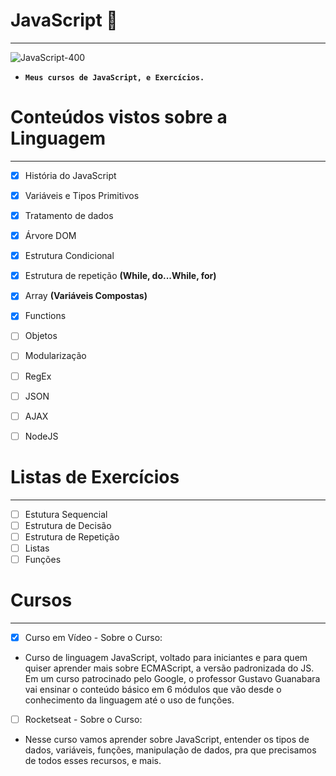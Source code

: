 # JavaScript 🚀
*** 
![JavaScript-400](https://user-images.githubusercontent.com/88351614/131900089-cae6b31f-41e9-46b5-9912-6ec1775c4e8d.png)

* **`Meus cursos de JavaScript, e Exercícios.`**

# Conteúdos vistos sobre a Linguagem
***
- [x] História do JavaScript 
- [x] Variáveis e Tipos Primitivos
- [x] Tratamento de dados 
- [x] Árvore DOM 
- [x] Estrutura Condicional
- [x] Estrutura de repetição **(While, do...While, for)**
- [x] Array **(Variáveis Compostas)**
- [x] Functions
- [ ] Objetos
- [ ] Modularização
- [ ] RegEx
- [ ] JSON
- [ ] AJAX
- [ ] NodeJS


# Listas de Exercícios
***
- [ ] Estutura Sequencial
- [ ] Estrutura de Decisão
- [ ] Estrutura de Repetição
- [ ] Listas
- [ ] Funções

# Cursos
***
- [x] Curso em Vídeo - Sobre o Curso:
* Curso de linguagem JavaScript, voltado para iniciantes e para quem quiser aprender mais sobre ECMAScript, a versão padronizada do JS. Em um curso patrocinado pelo Google, o professor Gustavo Guanabara vai ensinar o conteúdo básico em 6 módulos que vão desde o conhecimento da linguagem até o uso de funções.
- [ ] Rocketseat - Sobre o Curso:
* Nesse curso vamos aprender sobre JavaScript, entender os tipos de dados, variáveis, funções, manipulação de dados, pra que precisamos de todos esses recursos, e mais.
